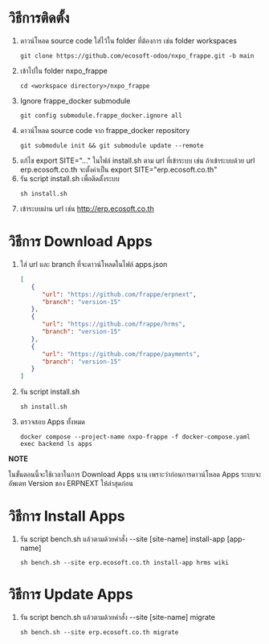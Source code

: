 # วิธีการติดตั้ง

1. ดาวน์โหลด source code ใส่ไว้ใน folder ที่ต้องการ เช่น folder workspaces
   ```
   git clone https://github.com/ecosoft-odoo/nxpo_frappe.git -b main
   ```
2. เข้าไปใน folder nxpo_frappe
   ```
   cd <workspace directory>/nxpo_frappe
   ```
3. Ignore frappe_docker submodule
   ```
   git config submodule.frappe_docker.ignore all
   ```
4. ดาวน์โหลด source code จาก frappe_docker repository
   ```
   git submodule init && git submodule update --remote
   ```
5. แก้ไข export SITE="..." ในไฟล์ install.sh ตาม url ที่เข้าระบบ เช่น ถ้าเข้าระบบด้วย url erp.ecosoft.co.th จะตั้งค่าเป็น export SITE="erp.ecosoft.co.th"
6. รัน script install.sh เพื่อติดตั้งระบบ
   ```
   sh install.sh
   ```
7. เข้าระบบผ่าน url เช่น http://erp.ecosoft.co.th

# วิธีการ Download Apps

1. ใส่ url และ branch ที่จะดาวน์โหลดในไฟล์ apps.json
   ```json
   [
      {
         "url": "https://github.com/frappe/erpnext",
         "branch": "version-15"
      },
      {
         "url": "https://github.com/frappe/hrms",
         "branch": "version-15"
      },
      {
         "url": "https://github.com/frappe/payments",
         "branch": "version-15"
      }
   ]
   ```
2. รัน script install.sh
   ```
   sh install.sh
   ```
3. ตรวจสอบ Apps ทั้งหมด
   ```
   docker compose --project-name nxpo-frappe -f docker-compose.yaml exec backend ls apps
   ```

**NOTE**

ในขั้นตอนนี้จะใช้เวลาในการ Download Apps นาน เพราะว่าก่อนการดาวน์โหลด Apps ระบบจะอัพเดท Version ของ ERPNEXT ให้ล่าสุดก่อน

# วิธีการ Install Apps

1. รัน script bench.sh แล้วตามด้วยคำสั่ง --site [site-name] install-app [app-name]
   ```
   sh bench.sh --site erp.ecosoft.co.th install-app hrms wiki
   ```

# วิธีการ Update Apps

1. รัน script bench.sh แล้วตามด้วยคำสั่ง --site [site-name] migrate
   ```
   sh bench.sh --site erp.ecosoft.co.th migrate
   ```

